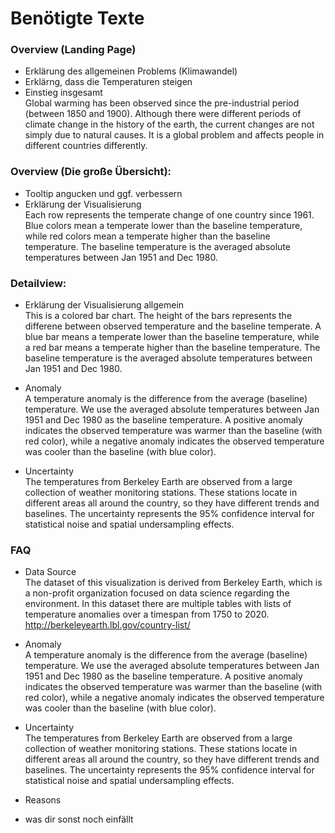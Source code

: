 # Benötigte Texte

### Overview (Landing Page)

* Erklärung des allgemeinen Problems (Klimawandel)
* Erklärng, dass die Temperaturen steigen
* Einstieg insgesamt  
Global warming has been observed since the pre-industrial period (between 1850 and 1900). Although there were different periods of climate change in the history of the earth, the current changes are not simply due to natural causes. It is a global problem and affects people in different countries differently.

### Overview (Die große Übersicht):

* Tooltip angucken und ggf. verbessern
* Erklärung der Visualisierung  
Each row represents the temperate change of one country since 1961. Blue colors mean a temperate lower than the baseline temperature, while red colors mean a temperate higher than the baseline temperature. The baseline temperature is the averaged absolute temperatures between Jan 1951 and Dec 1980.

### Detailview:

* Erklärung der Visualisierung allgemein  
This is a colored bar chart. The height of the bars represents the differene between observed temperature and the baseline temperate. A blue bar means a temperate lower than the baseline temperature, while a red bar means a temperate higher than the baseline temperature. The baseline temperature is the averaged absolute temperatures between Jan 1951 and Dec 1980.

* Anomaly  
A temperature anomaly is the difference from the average (baseline) temperature. We use the averaged absolute temperatures between Jan 1951 and Dec 1980 as the baseline temperature. A positive anomaly indicates the observed temperature was warmer than the baseline (with red color), while a negative anomaly indicates the observed temperature was cooler than the baseline (with blue color).

* Uncertainty  
The temperatures from Berkeley Earth are observed from a large collection of weather monitoring stations. These stations locate in different areas all around the country, so they have different trends and baselines. The uncertainty represents the 95% confidence interval for statistical noise and spatial undersampling effects.  

### FAQ

* Data Source  
The dataset of this visualization is derived from Berkeley Earth, which is a non-profit organization focused on data science regarding the environment. In this dataset there are multiple tables with lists of temperature anomalies over a timespan from 1750 to 2020.  
http://berkeleyearth.lbl.gov/country-list/

* Anomaly  
A temperature anomaly is the difference from the average (baseline) temperature. We use the averaged absolute temperatures between Jan 1951 and Dec 1980 as the baseline temperature. A positive anomaly indicates the observed temperature was warmer than the baseline (with red color), while a negative anomaly indicates the observed temperature was cooler than the baseline (with blue color).

* Uncertainty  
The temperatures from Berkeley Earth are observed from a large collection of weather monitoring stations. These stations locate in different areas all around the country, so they have different trends and baselines. The uncertainty represents the 95% confidence interval for statistical noise and spatial undersampling effects.  

* Reasons 
* was dir sonst noch einfällt
